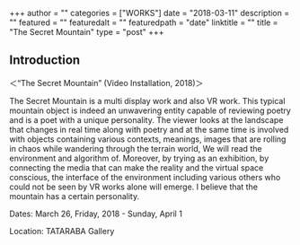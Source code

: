 +++
author = ""
categories = ["WORKS"]
date = "2018-03-11"
description = ""
featured = ""
featuredalt = ""
featuredpath = "date"
linktitle = ""
title = "The Secret Mountain"
type = "post"
+++

## Introduction

＜“The Secret Mountain” (Video Installation, 2018)＞

The Secret Mountain is a multi display work and also VR work.
This typical mountain object is indeed an unwavering entity capable of reviewing poetry and is a poet with a unique personality.
The viewer looks at the landscape that changes in real time along with poetry and at the same time is involved with objects containing various contexts,
meanings, images that are rolling in chaos while wandering through the terrain world, We will read the environment and algorithm of.
Moreover, by trying as an exhibition, by connecting the media that can make the reality and the virtual space conscious,
the interface of the environment including various others who could not be seen by VR works alone will emerge.
I believe that the mountain has a certain personality.

Dates: March 26, Friday, 2018 - Sunday, April 1

Location: TATARABA Gallery
